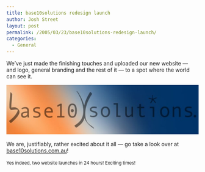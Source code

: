 ```yaml
---
title: base10solutions redesign launch
author: Josh Street
layout: post
permalink: /2005/03/23/base10solutions-redesign-launch/
categories:
  - General
---
```

<p>We&#8217;ve just made the finishing touches and uploaded our new website &#8212; and logo, general branding and the rest of it &#8212; to a spot where the world can see it.</p>
<p><a href="http://www.base10solutions.com.au/"><img src="/blog/wp-content/2005/03/fullb10logo.jpg" alt="base10solutions new logo" /></a></p>
<p>We are, justifiably, rather excited about it all &#8212; go take a look over at <a href="http://www.base10solutions.com.au/">base10solutions.com.au</a>!</p>
<p><small>Yes indeed, two website launches in 24 hours! Exciting times!</small></p>
